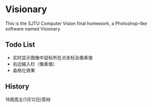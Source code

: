 # Visionary

This is the SJTU Computer Vision final homework, a Photoshop-like software named Visionary.

## Todo List
* 实时显示图像中鼠标所在点坐标及像素值
* 右边输入栏（像素值）
* 晶格化效果


##  History

18周周五(1月12日)答辩

